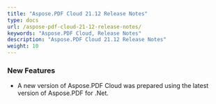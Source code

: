 ```yaml
---
title: "Aspose.PDF Cloud 21.12 Release Notes"
type: docs
url: /aspose-pdf-cloud-21-12-release-notes/
keywords: "Aspose.PDF Cloud, Release Notes"
description: "Aspose.PDF Cloud 21.12 Release Notes"
weight: 10
---
```

### **New Features**
- A new version of Aspose.PDF Cloud was prepared using the latest version of Aspose.PDF for .Net.
